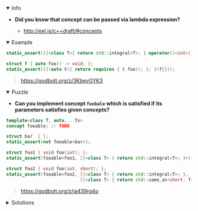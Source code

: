 <details open><summary>Info</summary><p>

* **Did you know that concept can be passed via lambda expression?**

  * http://eel.is/c++draft/#concepts

</p></details><details open><summary>Example</summary><p>

```cpp
static_assert([]<class T>{ return std::integral<T>; }.operator()<int>());

struct f { auto foo() -> void; };
static_assert([](auto t){ return requires { t.foo(); }; }(f{}));
```

> https://godbolt.org/z/3KbevGYK3

</p></details><details open><summary>Puzzle</summary><p>

* **Can you implement concept `foobale` which is satisfied if its parameters satisfies given concepts?**

```cpp
template<class T, auto... Ts>
concept fooable; // TODO

struct bar  { };
static_assert(not fooable<bar>);

struct foo1 { void foo(int); };
static_assert(fooable<foo1, []<class T> { return std::integral<T>; }>);

struct foo2 { void foo(int, short); };
static_assert(fooable<foo2, []<class T> { return std::integral<T>; },
                            []<class T> { return std::same_as<short, T>; }>);
```

> https://godbolt.org/z/ja439rq4o

</p></details><details><summary>Solutions</summary><p>

```cpp
template <class T, auto... ConceptCheckers>
concept fooable = requires(T t) { &T::foo; };
```

> https://godbolt.org/z/KrWrvze85

```cpp
namespace detail {

template <typename...>
struct type_list {};

template <auto...>
struct value_list {};

template <typename T>
concept has_foo = requires(T t) { &T::foo; };

template <typename>
struct foo_function_traits;

template <typename TBase, typename TReturn, typename... TArgs>
struct foo_function_traits<TReturn (TBase::*)(TArgs...)> {
    using arg_types = type_list<TArgs...>;
};

template <typename... TArgs, auto... ConceptCheckers>
[[nodiscard]] consteval auto check_foo_args(type_list<TArgs...>,
                                            value_list<ConceptCheckers...>) {
    if constexpr (sizeof...(TArgs) != sizeof...(ConceptCheckers)) {
        return false;
    } else {
        return (... and ConceptCheckers.template operator()<TArgs>());
    }
}

}  // namespace detail

template <class T, auto... ConceptCheckers>
concept fooable =
    detail::has_foo<T> and
    detail::check_foo_args(
        typename detail::foo_function_traits<decltype(&T::foo)>::arg_types{},
        detail::value_list<ConceptCheckers...>{});
```

> https://godbolt.org/z/ac6M6vKsv